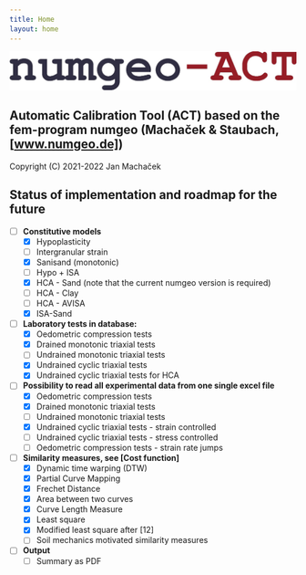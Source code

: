 ```yaml
---
title: Home
layout: home
---
```

![numgeoACT_logo_text.jpg](./images/numgeoACT_logo_text.jpg "numgeoACT_logo_text.png")

## Automatic Calibration Tool (ACT) based on the fem-program **numgeo** (Machaček & Staubach, [www.numgeo.de])

Copyright (C) 2021-2022 Jan Machaček 



## Status of implementation and roadmap for the future
- [ ] **Constitutive models**
    - [x] Hypoplasticity
    - [ ] Intergranular strain
    - [x] Sanisand (monotonic)
    - [ ] Hypo + ISA
    - [x] HCA - Sand (note that the current numgeo version is required)
    - [ ] HCA - Clay
    - [ ] HCA - AVISA
    - [x] ISA-Sand
- [ ] **Laboratory tests in database:**
    - [x] Oedometric compression tests
    - [x] Drained monotonic triaxial tests
    - [ ] Undrained monotonic triaxial tests
    - [x] Undrained cyclic triaxial tests
    - [x] Undrained cyclic triaxial tests for HCA
- [ ] **Possibility to read all experimental data from one single excel file**
    - [x] Oedometric compression tests
    - [x] Drained monotonic triaxial tests
    - [ ] Undrained monotonic triaxial tests
    - [x] Undrained cyclic triaxial tests - strain controlled
    - [ ] Undrained cyclic triaxial tests - stress controlled
    - [ ] Oedometric compression tests - strain rate jumps
- [ ] **Similarity measures, see [Cost function]**
    - [x] Dynamic time warping (DTW)
    - [x] Partial Curve Mapping
    - [x] Frechet Distance
    - [x] Area between two curves
    - [x] Curve Length Measure
    - [x] Least square
    - [x] Modified least square after [12]
    - [ ] Soil mechanics motivated similarity measures
- [ ] **Output**
    - [ ] Summary as PDF
